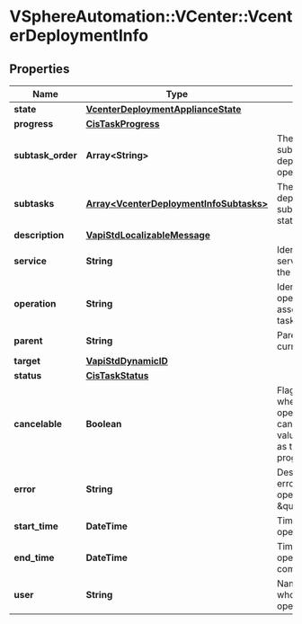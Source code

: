 # VSphereAutomation::VCenter::VcenterDeploymentInfo

## Properties
Name | Type | Description | Notes
------------ | ------------- | ------------- | -------------
**state** | [**VcenterDeploymentApplianceState**](VcenterDeploymentApplianceState.md) |  | 
**progress** | [**CisTaskProgress**](CisTaskProgress.md) |  | [optional] 
**subtask_order** | **Array&lt;String&gt;** | The ordered list of subtasks for this deployment operation. | [optional] 
**subtasks** | [**Array&lt;VcenterDeploymentInfoSubtasks&gt;**](VcenterDeploymentInfoSubtasks.md) | The map of the deployment subtasks and their status infomation. | [optional] 
**description** | [**VapiStdLocalizableMessage**](VapiStdLocalizableMessage.md) |  | 
**service** | **String** | Identifier of the service containing the operation. | 
**operation** | **String** | Identifier of the operation associated with the task. | 
**parent** | **String** | Parent of the current task. | [optional] 
**target** | [**VapiStdDynamicID**](VapiStdDynamicID.md) |  | [optional] 
**status** | [**CisTaskStatus**](CisTaskStatus.md) |  | 
**cancelable** | **Boolean** | Flag to indicate whether or not the operation can be cancelled. The value may change as the operation progresses. | 
**error** | **String** | Description of the error if the operation status is \&quot;FAILED\&quot;. | [optional] 
**start_time** | **DateTime** | Time when the operation is started. | [optional] 
**end_time** | **DateTime** | Time when the operation is completed. | [optional] 
**user** | **String** | Name of the user who performed the operation. | [optional] 


